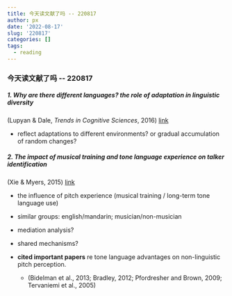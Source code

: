 ```yaml
---
title: 今天读文献了吗 -- 220817
author: px
date: '2022-08-17'
slug: '220817'
categories: []
tags:
  - reading
---
```


### 今天读文献了吗 -- 220817

##### 1. Why are there different languages? the role of adaptation in linguistic diversity

(Lupyan & Dale, *Trends in Cognitive Sciences*, 2016) [link](https://www.sciencedirect.com/science/article/pii/S1364661316301012)

- reflect adaptations to different environments? or gradual accumulation of random changes?

##### 2. The impact of musical training and tone language experience on talker identification

(Xie & Myers, 2015) [link](https://asa.scitation.org/doi/pdf/10.1121/1.4904699)

- the influence of pitch experience (musical training / long-term tone language use)

- similar groups: english/mandarin; musician/non-musician

- mediation analysis?

- shared mechanisms?

- **cited important papers** re tone language advantages on non-linguistic pitch perception. 
  
  - (Bidelman et al., 2013; Bradley, 2012; Pfordresher and Brown, 2009; Tervaniemi et al., 2005) 


